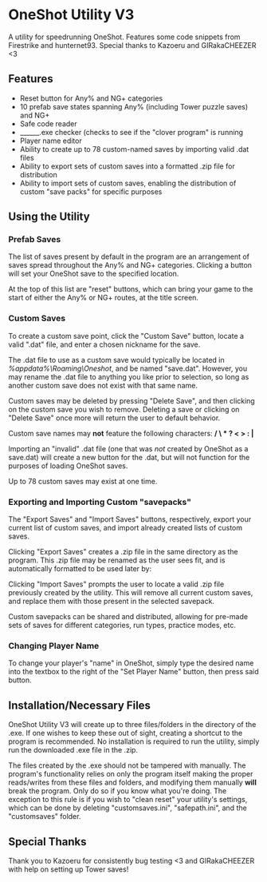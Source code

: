 # OneShot Utility V3
A utility for speedrunning OneShot. Features some code snippets from Firestrike and hunternet93.
Special thanks to Kazoeru and GIRakaCHEEZER <3

## Features

 - Reset button for Any% and NG+ categories
 - 10 prefab save states spanning Any% (including Tower puzzle saves) and NG+
 - Safe code reader
 - ______.exe checker (checks to see if the "clover program" is running
 - Player name editor
 - Ability to create up to 78 custom-named saves by importing valid .dat files
 - Ability to export sets of custom saves into a formatted .zip file for distribution
 - Ability to import sets of custom saves, enabling the distribution of custom "save packs" for specific purposes
 ## Using the Utility

 ### Prefab Saves
 The list of saves present by default in the program are an arrangement of saves spread throughout the Any% and NG+ categories. Clicking a button will set your OneShot save to the specified location.
 
 At the top of this list are "reset" buttons, which can bring your game to the start of either the Any% or NG+ routes, at the title screen.

### Custom Saves
To create a custom save point, click the "Custom Save" button, locate a valid ".dat" file, and enter a chosen nickname for the save.

The .dat file to use as a custom save would typically be located in *%appdata%\Roaming\Oneshot*, and be named "save.dat". However, you may rename the .dat file to anything you like prior to selection, so long as another custom save does not exist with that same name.

Custom saves may be deleted by pressing "Delete Save", and then clicking on the custom save you wish to remove. Deleting a save or clicking on "Delete Save" once more will return the user to default behavior.

Custom save names may **not** feature the following characters: **/ \ * ? < > : |**

Importing an "invalid" .dat file (one that was *not* created by OneShot as a save.dat) will create a new button for the .dat, but will not function for the purposes of loading OneShot saves.

Up to 78 custom saves may exist at one time.

### Exporting and Importing Custom "savepacks"
The "Export Saves" and "Import Saves" buttons, respectively, export your current list of custom saves, and import already created lists of custom saves.

Clicking "Export Saves" creates a .zip file in the same directory as the program. This .zip file may be renamed as the user sees fit, and is automatically formatted to be used later by:

Clicking "Import Saves" prompts the user to locate a valid .zip file previously created by the utility. This will remove all current custom saves, and replace them with those present in the selected savepack.

Custom savepacks can be shared and distributed, allowing for pre-made sets of saves for different categories, run types, practice modes, etc.

### Changing Player Name
To change your player's "name" in OneShot, simply type the desired name into the textbox to the right of the "Set Player Name" button, then press said button.
## Installation/Necessary Files
OneShot Utility V3 will create up to three files/folders in the directory of the .exe. If one wishes to keep these out of sight, creating a shortcut to the program is recommended. No installation is required to run the utility, simply run the downloaded .exe file in the .zip. 

The files created by the .exe should not be tampered with manually. The program's functionality relies on only the program itself making the proper reads/writes from these files and folders, and modifying them manually **will** break the program. Only do so if you know what you're doing. The exception to this rule is if you wish to "clean reset" your utility's settings, which can be done by deleting "customsaves.ini", "safepath.ini", and the "customsaves" folder.

## Special Thanks
Thank you to Kazoeru for consistently bug testing <3
and GIRakaCHEEZER with help on setting up Tower saves!
